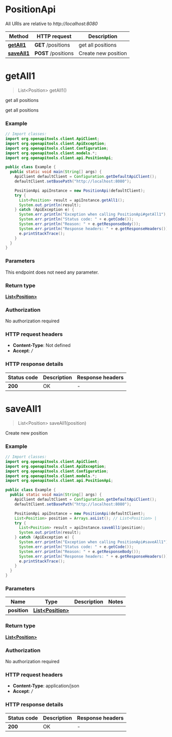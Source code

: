 # PositionApi

All URIs are relative to *http://localhost:8080*

Method | HTTP request | Description
------------- | ------------- | -------------
[**getAll1**](PositionApi.md#getAll1) | **GET** /positions | get all positions
[**saveAll1**](PositionApi.md#saveAll1) | **POST** /positions | Create new position


<a name="getAll1"></a>
# **getAll1**
> List&lt;Position&gt; getAll1()

get all positions

get all positions

### Example
```java
// Import classes:
import org.openapitools.client.ApiClient;
import org.openapitools.client.ApiException;
import org.openapitools.client.Configuration;
import org.openapitools.client.models.*;
import org.openapitools.client.api.PositionApi;

public class Example {
  public static void main(String[] args) {
    ApiClient defaultClient = Configuration.getDefaultApiClient();
    defaultClient.setBasePath("http://localhost:8080");

    PositionApi apiInstance = new PositionApi(defaultClient);
    try {
      List<Position> result = apiInstance.getAll1();
      System.out.println(result);
    } catch (ApiException e) {
      System.err.println("Exception when calling PositionApi#getAll1");
      System.err.println("Status code: " + e.getCode());
      System.err.println("Reason: " + e.getResponseBody());
      System.err.println("Response headers: " + e.getResponseHeaders());
      e.printStackTrace();
    }
  }
}
```

### Parameters
This endpoint does not need any parameter.

### Return type

[**List&lt;Position&gt;**](Position.md)

### Authorization

No authorization required

### HTTP request headers

 - **Content-Type**: Not defined
 - **Accept**: */*

### HTTP response details
| Status code | Description | Response headers |
|-------------|-------------|------------------|
**200** | OK |  -  |

<a name="saveAll1"></a>
# **saveAll1**
> List&lt;Position&gt; saveAll1(position)

Create new position

### Example
```java
// Import classes:
import org.openapitools.client.ApiClient;
import org.openapitools.client.ApiException;
import org.openapitools.client.Configuration;
import org.openapitools.client.models.*;
import org.openapitools.client.api.PositionApi;

public class Example {
  public static void main(String[] args) {
    ApiClient defaultClient = Configuration.getDefaultApiClient();
    defaultClient.setBasePath("http://localhost:8080");

    PositionApi apiInstance = new PositionApi(defaultClient);
    List<Position> position = Arrays.asList(); // List<Position> | 
    try {
      List<Position> result = apiInstance.saveAll1(position);
      System.out.println(result);
    } catch (ApiException e) {
      System.err.println("Exception when calling PositionApi#saveAll1");
      System.err.println("Status code: " + e.getCode());
      System.err.println("Reason: " + e.getResponseBody());
      System.err.println("Response headers: " + e.getResponseHeaders());
      e.printStackTrace();
    }
  }
}
```

### Parameters

Name | Type | Description  | Notes
------------- | ------------- | ------------- | -------------
 **position** | [**List&lt;Position&gt;**](Position.md)|  |

### Return type

[**List&lt;Position&gt;**](Position.md)

### Authorization

No authorization required

### HTTP request headers

 - **Content-Type**: application/json
 - **Accept**: */*

### HTTP response details
| Status code | Description | Response headers |
|-------------|-------------|------------------|
**200** | OK |  -  |

